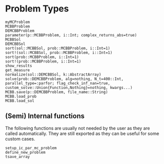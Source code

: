 # Problem Types

```@docs
myMCProblem
MCBBProblem
DEMCBBProblem
parameter(p::MCBBProblem, i::Int; complex_returns_abs=true)
MCBBSol
DEMCBBSol
sort(sol::MCBBSol, prob::MCBBProblem, i::Int=1)
sort!(sol::MCBBSol, prob::MCBBProblem, i::Int=1)
sort(prob::MCBBProblem, i::Int=1)
sort!(prob::MCBBProblem, i::Int=1)
show_results
get_measure
normalize(sol::DEMCBBSol, k::AbstractArray)
solve(prob::DEMCBBProblem, alg=nothing, N_t=400::Int, parallel_type=:parfor; flag_check_inf_nan=true, custom_solve::Union{Function,Nothing}=nothing, kwargs...)
MCBB.save(p::DEMCBBProblem, file_name::String)
MCBB.load_prob
MCBB.load_sol
```

## (Semi) Internal functions

The following functions are usually not needed by the user as they are called automatically. They are still exported as they can be useful for some custom cases.

```@docs
setup_ic_par_mc_problem
define_new_problem
tsave_array
```
